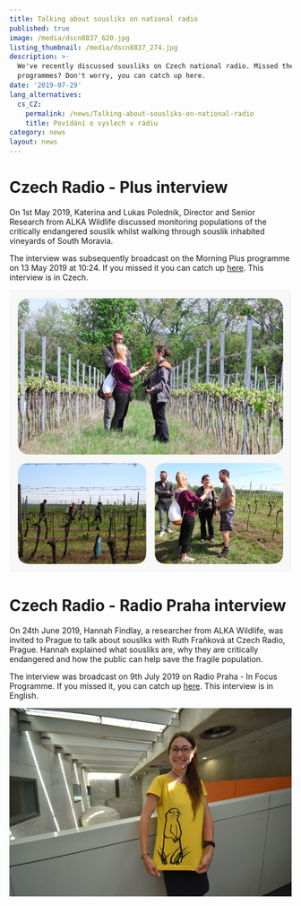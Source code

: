 ```yaml
---
title: Talking about sousliks on national radio
published: true
image: /media/dscn8837_620.jpg
listing_thumbnail: /media/dscn8837_274.jpg
description: >-
  We've recently discussed sousliks on Czech national radio. Missed the
  programmes? Don't worry, you can catch up here.
date: '2019-07-29'
lang_alternatives:
  cs_CZ:
    permalink: /news/Talking-about-sousliks-on-national-radio
    title: Povídání o syslech v rádiu
category: news
layout: news
---
```

# Czech Radio - Plus interview

On 1st May 2019, Katerina and Lukas Polednik, Director and Senior Research from ALKA Wildlife discussed monitoring populations of the critically endangered souslik whilst walking through souslik inhabited vineyards of South Moravia.

The interview was subsequently broadcast on the Morning Plus programme on 13 May 2019 at 10:24. If you missed it you can catch up [here](http://bit.ly/sysliczechradio). This interview is in Czech.

![Photo: Hannah Findlay](/media/whatsapp-image-2019-07-29-at-17.55.52.jpeg "Katerina and Lukas Polednik discussing sousliks in the vineyards of South Moravia")

# Czech Radio - Radio Praha interview

On 24th June 2019, Hannah Findlay, a researcher from ALKA Wildlife, was invited to Prague to talk about sousliks with Ruth Fraňková at Czech Radio, Prague. Hannah explained what sousliks are, why they are critically endangered and how the public can help save the fragile population.

The interview was broadcast on 9th July 2019 on Radio Praha - In Focus Programme. If you missed it, you can catch up [here](https://www.radio.cz/en/section/in-focus/young-uk-conservationist-ground-squirrels-are-great-to-work-with). This interview is in English.

![Photo: Ondřej Tomšů](/media/czech-radio-by-ondrej-tomsu.jpg "Hannah Findlay at Czech Radio Headquarters in Prague")

